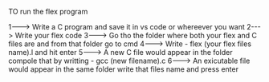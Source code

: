 TO run the flex program

1---> Write a C program and save it in vs code or whereever you want
2---> Write your flex code 
3---> Go tho the folder where both your flex and C files are and from that folder go to cmd
4---> Write - flex (your flex files name).l and hit enter
5---> A new C file would appear in the folder compole that by writting - gcc (new filename).c
6---> An exicutable file would appear in the same folder write that files name and press enter
